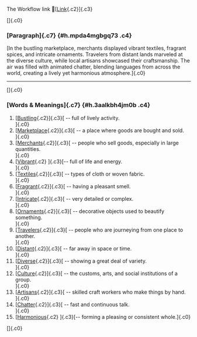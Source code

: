 The Workflow link
👏[[Link](https://www.google.com/url?q=http://www.google.com&sa=D&source=editors&ust=1759148250718433&usg=AOvVaw0R09GmYGZcoY4pOcjX587e){.c2}]{.c3}

[]{.c0}

### [Paragraph]{.c7} {#h.mpda4mgbgq73 .c4}

[In the bustling marketplace, merchants displayed vibrant textiles,
fragrant spices, and intricate ornaments. Travelers from distant lands
marveled at the diverse culture, while local artisans showcased their
craftsmanship. The air was filled with animated chatter, blending
languages from across the world, creating a lively yet harmonious
atmosphere.]{.c0}

------------------------------------------------------------------------

[]{.c0}

### [Words & Meanings]{.c7} {#h.3aalkbh4jm0b .c4}

1.  [[Bustling](https://www.google.com/url?q=http://www.google.com&sa=D&source=editors&ust=1759148250719067&usg=AOvVaw2tcrBNXWxG832XzGawLIQ2){.c2}]{.c3}[ --
    full of lively activity.\
    ]{.c0}
2.  [[Marketplace](https://www.google.com/url?q=http://www.google.com&sa=D&source=editors&ust=1759148250719200&usg=AOvVaw347vQsj40Xkt-9PSYmAvcM){.c2}]{.c3}[ --
    a place where goods are bought and sold.\
    ]{.c0}
3.  [[Merchants](https://www.google.com/url?q=http://www.google.com&sa=D&source=editors&ust=1759148250719360&usg=AOvVaw00PVH26919qX-rE3-Kxw4p){.c2}]{.c3}[ --
    people who sell goods, especially in large quantities.\
    ]{.c0}
4.  [[Vibrant](https://www.google.com/url?q=http://www.google.com&sa=D&source=editors&ust=1759148250719523&usg=AOvVaw1wQC0LB0wJu3NQj5V-qCIf){.c2}
    ]{.c3}[-- full of life and energy.\
    ]{.c0}
5.  [[Textiles](https://www.google.com/url?q=http://www.google.com&sa=D&source=editors&ust=1759148250719625&usg=AOvVaw3i7qF-Tp94fml9c8lbVSOv){.c2}]{.c3}[ --
    types of cloth or woven fabric.\
    ]{.c0}
6.  [[Fragrant](https://www.google.com/url?q=http://www.google.com&sa=D&source=editors&ust=1759148250719777&usg=AOvVaw1ncryyelUnxMTnMncsgZDH){.c2}]{.c3}[ --
    having a pleasant smell.\
    ]{.c0}
7.  [[Intricate](https://www.google.com/url?q=http://www.google.com&sa=D&source=editors&ust=1759148250719883&usg=AOvVaw0gTDV27JSuV7xL7jJT9LVK){.c2}]{.c3}[ --
    very detailed or complex.\
    ]{.c0}
8.  [[Ornaments](https://www.google.com/url?q=http://www.google.com&sa=D&source=editors&ust=1759148250720022&usg=AOvVaw3101tOrGXiQe7rgaiI9Suh){.c2}]{.c3}[ --
    decorative objects used to beautify something.\
    ]{.c0}
9.  [[Travelers](https://www.google.com/url?q=http://www.google.com&sa=D&source=editors&ust=1759148250720166&usg=AOvVaw0iSKGk8vKidDpZj19-dZ_d){.c2}]{.c3}[ --
    people who are journeying from one place to another.\
    ]{.c0}
10. [[Distant](https://www.google.com/url?q=http://www.google.com&sa=D&source=editors&ust=1759148250720303&usg=AOvVaw04RW8lyMe3lnbKwwxfuJQQ){.c2}]{.c3}[ --
    far away in space or time.\
    ]{.c0}
11. [[Diverse](https://www.google.com/url?q=http://www.google.com&sa=D&source=editors&ust=1759148250720406&usg=AOvVaw0palkDcDAIxWCU_-BkvLpa){.c2}]{.c3}[ --
    showing a great deal of variety.\
    ]{.c0}
12. [[Culture](https://www.google.com/url?q=http://www.google.com&sa=D&source=editors&ust=1759148250720515&usg=AOvVaw3FbzmzEAghCG5Sc4IBYw6B){.c2}]{.c3}[ --
    the customs, arts, and social institutions of a group.\
    ]{.c0}
13. [[Artisans](https://www.google.com/url?q=http://www.google.com&sa=D&source=editors&ust=1759148250720653&usg=AOvVaw10Fczw3wl_ZrwQa4yquI2Q){.c2}]{.c3}[ --
    skilled craft workers who make things by hand.\
    ]{.c0}
14. [[Chatter](https://www.google.com/url?q=http://www.google.com&sa=D&source=editors&ust=1759148250720774&usg=AOvVaw2c3z_jbEZbmbinvlAEmS6k){.c2}]{.c3}[ --
    fast and continuous talk.\
    ]{.c0}
15. [[Harmonious](https://www.google.com/url?q=http://www.google.com&sa=D&source=editors&ust=1759148250720878&usg=AOvVaw1zykzUCx6MbOjSOOp40z5K){.c2}
    ]{.c3}[-- forming a pleasing or consistent whole.]{.c0}

[]{.c0}

